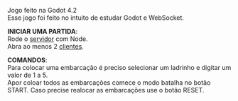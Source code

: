 Jogo feito na Godot 4.2  
Esse jogo foi feito no intuito de estudar Godot e WebSocket.  

**INICIAR UMA PARTIDA**:  
Rode o [servidor](https://github.com/Adon1as/IMD0812-2024.1-battleship_online/blob/main/ws_server/server.js) com Node.  
Abra ao menos 2 [clientes](https://github.com/Adon1as/IMD0812-2024.1-battleship_online/blob/main/Godot%20Battleship.exe).


**COMANDOS**:  
Para colocar uma embarcação é preciso selecionar um ladrinho e digitar um valor de 1 a 5.  
Apor coloar todos as embarcações comece o modo batalha no botão START. 
Caso precise realocar as embarcações use o botão RESET. 
